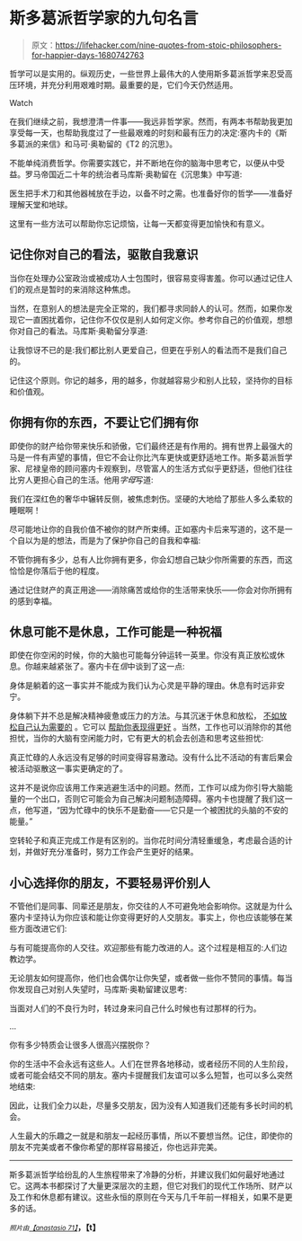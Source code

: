 # 斯多葛派哲学家的九句名言

> 原文：<https://lifehacker.com/nine-quotes-from-stoic-philosophers-for-happier-days-1680742763>

哲学可以是实用的。纵观历史，一些世界上最伟大的人使用斯多葛派哲学来忍受高压环境，并充分利用艰难时期。最重要的是，它们今天仍然适用。

Watch

在我们继续之前，我想澄清一件事——我远非哲学家。然而，有两本书帮助我更加享受每一天，也帮助我度过了一些最艰难的时刻和最有压力的决定:塞内卡的《斯多葛派的来信》和马可·奥勒留的《T2 的沉思》。

不能单纯消费哲学。你需要实践它，并不断地在你的脑海中思考它，以便从中受益。罗马帝国近二十年的统治者马库斯·奥勒留在《沉思集》中写道:

医生把手术刀和其他器械放在手边，以备不时之需。也准备好你的哲学——准备好理解天堂和地球。

这里有一些方法可以帮助你忘记烦恼，让每一天都变得更加愉快和有意义。

## 记住你对自己的看法，驱散自我意识

当你在处理办公室政治或被成功人士包围时，很容易变得害羞。你可以通过记住人们的观点是暂时的来消除这种焦虑。

当然，在意别人的想法是完全正常的，我们都寻求同龄人的认可。然而，如果你发现它一直困扰着你，记住你不仅仅是别人如何定义你。参考你自己的价值观，想想你对自己的看法。马库斯·奥勒留分享道:

让我惊讶不已的是:我们都比别人更爱自己，但更在乎别人的看法而不是我们自己的。

记住这个原则。你记的越多，用的越多，你就越容易少和别人比较，坚持你的目标和价值观。

## 你拥有你的东西，不要让它们拥有你

即使你的财产给你带来快乐和骄傲，它们最终还是有作用的。拥有世界上最强大的马是一件有声望的事情，但它不会让你比汽车更快或更舒适地工作。斯多葛派哲学家、尼禄皇帝的顾问塞内卡观察到，尽管富人的生活方式似乎更舒适，但他们往往比穷人更担心自己的生活。他用*字母*写道:

我们在深红色的奢华中辗转反侧，被焦虑刺伤。坚硬的大地给了那些人多么柔软的睡眠啊！

尽可能地让你的自我价值不被你的财产所束缚。正如塞内卡后来写道的，这不是一个自以为是的想法，而是为了保护你自己的自我和幸福:

不管你拥有多少，总有人比你拥有更多，你会幻想自己缺少你所需要的东西，而这恰恰是你落后于他的程度。

通过记住财产的真正用途——消除痛苦或给你的生活带来快乐——你会对你所拥有的感到幸福。

## 休息可能不是休息，工作可能是一种祝福

即使在你空闲的时候，你的大脑也可能每分钟运转一英里。你没有真正放松或休息。你越来越紧张了。塞内卡在*信*中谈到了这一点:

身体是躺着的这一事实并不能成为我们认为心灵是平静的理由。休息有时远非安宁。

身体躺下并不总是解决精神疲惫或压力的方法。与其沉迷于休息和放松， [不如放松自己认为需要的](https://lifehacker.com/to-relieve-stress-relax-less-than-you-want-to-1680025016) 。它可以 [帮助你表现得更好](http://lifehacker.com/bill-murrays-advice-on-relaxing-your-way-to-high-perfor-1657702889) 。当然，工作也可以消除你的其他担忧，当你的大脑有空闲能力时，它有更大的机会去创造和思考这些担忧:

真正忙碌的人永远没有足够的时间变得容易激动。没有什么比不活动的有害后果会被活动驱散这一事实更确定的了。

这并不是说你应该用工作来逃避生活中的问题。然而，工作可以成为你引导大脑能量的一个出口，否则它可能会为自己解决问题制造障碍。塞内卡也提醒了我们这一点，他写道，“因为忙碌中的快乐不是勤奋——它只是一个被困扰的头脑的不安的能量。”

空转轮子和真正完成工作是有区别的。当你花时间分清轻重缓急，考虑最合适的计划，并做好充分准备时，努力工作会产生更好的结果。

## 小心选择你的朋友，不要轻易评价别人

不管他们是同事、同辈还是朋友，你交往的人不可避免地会影响你。这就是为什么塞内卡坚持认为你应该和能让你变得更好的人交朋友。事实上，你也应该能够在某些方面改进它们:

与有可能提高你的人交往。欢迎那些有能力改进的人。这个过程是相互的:人们边教边学。

无论朋友如何提高你，他们也会偶尔让你失望，或者做一些你不赞同的事情。每当你发现自己对别人失望时，马库斯·奥勒留建议思考:

当面对人们的不良行为时，转过身来问自己什么时候也有过那样的行为。

...

你有多少特质会让很多人很高兴摆脱你？

你的生活中不会永远有这些人。人们在世界各地移动，或者经历不同的人生阶段，或者可能会结交不同的朋友。塞内卡提醒我们友谊可以多么短暂，也可以多么突然地结束:

因此，让我们全力以赴，尽量多交朋友，因为没有人知道我们还能有多长时间的机会。

人生最大的乐趣之一就是和朋友一起经历事情，所以不要想当然。记住，即使你的朋友不完美或者不像你希望的那样容易接近，你也远非完美。

* * *

斯多葛派哲学给纷乱的人生旅程带来了冷静的分析，并建议我们如何最好地通过它。这两本书都探讨了大量更深层次的主题，但它对我们的现代工作场所、财产以及工作和休息都有建议。这些永恒的原则在今天与几千年前一样相关，如果不是更多的话。

<small>*照片由*</small>[<small>*【anastasio 71】*</small>](http://www.shutterstock.com/pic.mhtml?id=118040215&src=id)**，【t】**